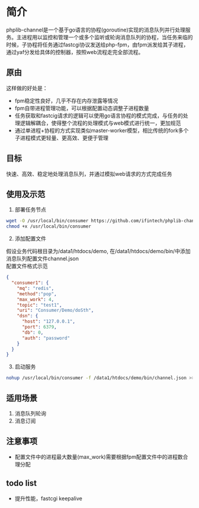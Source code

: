 # 简介

phplib-channel是一个基于go语言的协程(goroutine)实现的消息队列并行处理服务。主进程用以监控和管理一个或多个监听或轮询消息队列的协程，当任务来临的时候，子协程将任务通过fastcgi协议发送给php-fpm，由fpm派发给其子进程，通过yaf分发给具体的控制器，按照web流程走完全部流程。

## 原由

这样做的好处是：
  * fpm稳定性良好，几乎不存在内存泄露等情况
  * fpm自带进程管理功能，可以根据配置动态调整子进程数量
  * 任务获取和fastcig请求的逻辑可以使用go语言协程的模式完成，与任务的处理逻辑解耦合，使得整个流程的处理模式与web模式进行统一，更加规范
  * 通过单进程+协程的方式实现类似master-worker模型，相比传统的fork多个子进程模式更轻量、更高效、更便于管理

## 目标

快速、高效、稳定地处理消息队列，并通过模拟web请求的方式完成任务

## 使用及示范

1. 部署任务节点

```bash
wget -O /usr/local/bin/consumer https://github.com/ifintech/phplib-channel/blob/master/bin/consumer
chmod +x /usr/local/bin/consumer
```

2. 添加配置文件  

假设业务代码根目录为/data1/htdocs/demo, 在/data1/htdocs/demo/bin/中添加消息队列配置文件channel.json  
配置文件格式示范
```json
{
  "consumer1": {
    "mq": "redis",
    "method":"pop",
    "max_work": 4,
    "topic": "test1",
    "uri": "Consumer/Demo/doSth",
    "dsn": {
      "host": "127.0.0.1",
      "port": 6379,
      "db": 0,
      "auth": "password"
    }
  }
}
```
3. 启动服务
```bash
nohup /usr/local/bin/consumer -f /data1/htdocs/demo/bin/channel.json >> /var/log/consumer.log 2>&1 &
```

## 适用场景

1. 消息队列轮询
2. 消息订阅

## 注意事项

* 配置文件中的进程最大数量(max_work)需要根据fpm配置文件中的进程数合理分配

## todo list

* 提升性能，fastcgi keepalive